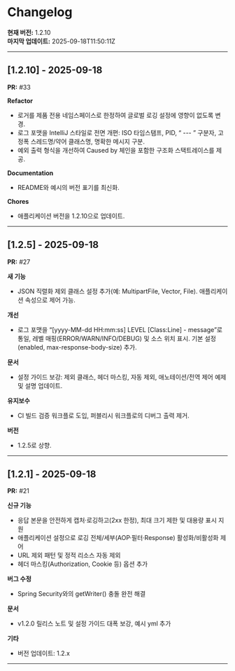 # Changelog

**현재 버전:** 1.2.10  
**마지막 업데이트:** 2025-09-18T11:50:11Z  

---

## [1.2.10] - 2025-09-18

**PR:** #33  

**Refactor**
- 로거를 제품 전용 네임스페이스로 한정하여 글로벌 로깅 설정에 영향이 없도록 변경.
- 로그 포맷을 IntelliJ 스타일로 전면 개편: ISO 타임스탬프, PID, “ --- ” 구분자, 고정폭 스레드명/약어 클래스명, 명확한 메시지 구분.
- 예외 출력 형식을 개선하여 Caused by 체인을 포함한 구조화 스택트레이스를 제공.

**Documentation**
- README와 예시의 버전 표기를 최신화.

**Chores**
- 애플리케이션 버전을 1.2.10으로 업데이트.

---

## [1.2.5] - 2025-09-18

**PR:** #27  

**새 기능**
- JSON 직렬화 제외 클래스 설정 추가(예: MultipartFile, Vector, File). 애플리케이션 속성으로 제어 가능.

**개선**
- 로그 포맷을 “[yyyy-MM-dd HH:mm:ss] LEVEL [Class:Line] - message”로 통일, 레벨 매핑(ERROR/WARN/INFO/DEBUG) 및 소스 위치 표시. 기본 설정(enabled, max-response-body-size) 추가.

**문서**
- 설정 가이드 보강: 제외 클래스, 헤더 마스킹, 자동 제외, 애노테이션/전역 제어 예제 및 설명 업데이트.

**유지보수**
- CI 빌드 검증 워크플로 도입, 퍼블리시 워크플로의 디버그 출력 제거.

**버전**
- 1.2.5로 상향.

---

## [1.2.1] - 2025-09-18

**PR:** #21  

**신규 기능**
- 응답 본문을 안전하게 캡처·로깅하고(2xx 한정), 최대 크기 제한 및 대용량 표시 지원
- 애플리케이션 설정으로 로깅 전체/세부(AOP·필터·Response) 활성화/비활성화 제어
- URL 제외 패턴 및 정적 리소스 자동 제외
- 헤더 마스킹(Authorization, Cookie 등) 옵션 추가

**버그 수정**
- Spring Security와의 getWriter() 충돌 완전 해결

**문서**
- v1.2.0 릴리스 노트 및 설정 가이드 대폭 보강, 예시 yml 추가

**기타**
- 버전 업데이트: 1.2.x

---

